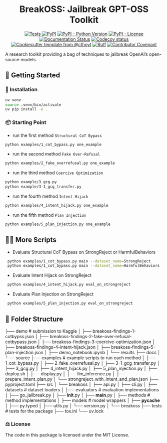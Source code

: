<!--
<p align="center">
  <img src="https://github.com//breakoss/raw/main/docs/source/logo.png" height="150">
</p>
-->

<h1 align="center">
  BreakOSS: Jailbreak GPT-OSS Toolkit
</h1>

<p align="center">
    <a href="https://github.com//breakoss/actions/workflows/tests.yml">
        <img alt="Tests" src="https://github.com//breakoss/actions/workflows/tests.yml/badge.svg" /></a>
    <a href="https://pypi.org/project/breakoss">
        <img alt="PyPI" src="https://img.shields.io/pypi/v/breakoss" /></a>
    <a href="https://pypi.org/project/breakoss">
        <img alt="PyPI - Python Version" src="https://img.shields.io/pypi/pyversions/breakoss" /></a>
    <a href="https://github.com//breakoss/blob/main/LICENSE">
        <img alt="PyPI - License" src="https://img.shields.io/pypi/l/breakoss" /></a>
    <a href='https://breakoss.readthedocs.io/en/latest/?badge=latest'>
        <img src='https://readthedocs.org/projects/breakoss/badge/?version=latest' alt='Documentation Status' /></a>
    <a href="https://codecov.io/gh//breakoss/branch/main">
        <img src="https://codecov.io/gh//breakoss/branch/main/graph/badge.svg" alt="Codecov status" /></a>  
    <a href="https://github.com/cthoyt/cookiecutter-python-package">
        <img alt="Cookiecutter template from @cthoyt" src="https://img.shields.io/badge/Cookiecutter-snekpack-blue" /></a>
    <a href="https://github.com/astral-sh/ruff">
        <img src="https://img.shields.io/endpoint?url=https://raw.githubusercontent.com/astral-sh/ruff/main/assets/badge/v2.json" alt="Ruff" style="max-width:100%;"></a>
    <a href="https://github.com//breakoss/blob/main/.github/CODE_OF_CONDUCT.md">
        <img src="https://img.shields.io/badge/Contributor%20Covenant-2.1-4baaaa.svg" alt="Contributor Covenant"/></a>
    <!-- uncomment if you archive on zenodo
    <a href="https://zenodo.org/badge/latestdoi/XXXXXX">
        <img src="https://zenodo.org/badge/XXXXXX.svg" alt="DOI"></a>
    -->
</p>

A research toolkit providing a bag of techniques to jailbreak OpenAI’s
open-source models.

## 💪 Getting Started

### 🚀 Installation


```bash
uv venv
source .venv/bin/activate
uv pip install -e .
```

### 📦  Starting Point

- run the first method `Structural CoT Bypass`
```bash
python examples/1_cot_bypass.py one_example
```

- run the second method `Fake Over-Refusal`
```bash
python examples/2_fake_overrefusal.py one_example
```

- run the third method `Coercive Optimization`
```bash
python example/3_gcg.py
python example/3-1_gcg_transfer.py
```

- run the fourth method `Intent Hijack`
```bash
python examples/4_intent_hijack.py one_example
```

- run the fifth method `Plan Injection`

```bash
python examples/5_plan_injection.py one_example
```

## 🧑‍💻 More Scripts

- Evaluate Structural CoT Bypass on StrongReject or HarmfulBehaviors 
```bash
 python examples/1_cot_bypass.py main --dataset_name=StrongReject
 python examples/1_cot_bypass.py main --dataset_name=HarmfulBehaviors
```

- Evaluate Intent Hijack on StrongReject  
```bash
 python examples/4_intent_hijack.py eval_on_strongreject
```

- Evaluate Plan Injection on StrongReject  
```bash
 python examples/5_plan_injection.py eval_on_strongreject
```

## 📂 Folder Structure 

├── demo # submission to Kaggle 
│  ├── breakoss-findings-1-cotbypss.json
│  ├── breakoss-findings-2-fake-over-refusal-cotbypass.json
│  ├── breakoss-findings-3-coercive-optimization.json
│  ├── breakoss-findings-4-intent-hijack.json
│  ├── breakoss-findings-5-plan-injection.json
│  ├── demo_notebook.ipynb
│  └── results
├── docs
│  └── source
├── examples # example scripts to run each method
│  ├── 1_cot_bypass.py
│  ├── 2_fake_overrefusal.py
│  ├── 3-1_gcg_transfer.py
│  ├── 3_gcg.py
│  ├── 4_intent_hijack.py
│  ├── 5_plan_injection.py
│  ├── deploy.sh
│  ├── display.py
│  ├── llm_inference.py
│  ├── prepare_intent_plan.py
│  └── strongreject_with_intent_and_plan.json
├── pyproject.toml
├── src
│  └── breakoss
│      ├── api.py
│      ├── cli.py
│      ├── datasets # dataset loaders
│      ├── evaluators # evaluation implementations
│      ├── go_jailbreak.py
│      ├── __init__.py
│      ├── __main__.py
│      ├── methods # method implementations
│      ├── models # model wrappers
│      ├── __pycache__
│      ├── py.typed
│      ├── utils.py
│      └── version.py
│  └── breakoss
├── tests # tests for the package
├── tox.ini
└── uv.lock

### ⚖️ License

The code in this package is licensed under the MIT License.